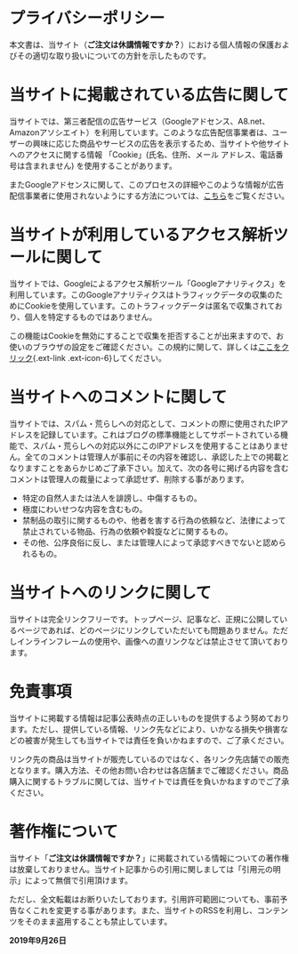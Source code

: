 # プライバシーポリシー
本文書は、当サイト（**ご注文は休講情報ですか？**）における個人情報の保護およびその適切な取り扱いについての方針を示したものです。

# 当サイトに掲載されている広告に関して

当サイトでは、第三者配信の広告サービス（Googleアドセンス、A8.net、Amazonアソシエイト）を利用しています。このような広告配信事業者は、ユーザーの興味に応じた商品やサービスの広告を表示するため、当サイトや他サイトへのアクセスに関する情報
「Cookie」(氏名、住所、メール アドレス、電話番号は含まれません)
を使用することがあります。

またGoogleアドセンスに関して、このプロセスの詳細やこのような情報が広告配信事業者に使用されないようにする方法については、[こちら](https://www.google.com/adsense/localized-terms?hl=ja)をご覧ください。


# 当サイトが利用しているアクセス解析ツールに関して

当サイトでは、Googleによるアクセス解析ツール「Googleアナリティクス」を利用しています。このGoogleアナリティクスはトラフィックデータの収集のためにCookieを使用しています。このトラフィックデータは匿名で収集されており、個人を特定するものではありません。

この機能はCookieを無効にすることで収集を拒否することが出来ますので、お使いのブラウザの設定をご確認ください。この規約に関して、詳しくは[ここをクリック](https://www.google.com/analytics/terms/jp.html){.ext-link
.ext-icon-6}してください。


# 当サイトへのコメントに関して

当サイトでは、スパム・荒らしへの対応として、コメントの際に使用されたIPアドレスを記録しています。これはブログの標準機能としてサポートされている機能で、スパム・荒らしへの対応以外にこのIPアドレスを使用することはありません。全てのコメントは管理人が事前にその内容を確認し、承認した上での掲載となりますことをあらかじめご了承下さい。加えて、次の各号に掲げる内容を含むコメントは管理人の裁量によって承認せず、削除する事があります。

-   特定の自然人または法人を誹謗し、中傷するもの。
-   極度にわいせつな内容を含むもの。
-   禁制品の取引に関するものや、他者を害する行為の依頼など、法律によって禁止されている物品、行為の依頼や斡旋などに関するもの。
-   その他、公序良俗に反し、または管理人によって承認すべきでないと認められるもの。


# 当サイトへのリンクに関して

当サイトは完全リンクフリーです。トップページ、記事など、正規に公開しているページであれば、どのページにリンクしていただいても問題ありません。ただしインラインフレームの使用や、画像への直リンクなどは禁止させて頂いております。

# 免責事項

当サイトに掲載する情報は記事公表時点の正しいものを提供するよう努めております。ただし、提供している情報、リンク先などにより、いかなる損失や損害などの被害が発生しても当サイトでは責任を負いかねますので、ご了承ください。

リンク先の商品は当サイトが販売しているのではなく、各リンク先店舗での販売となります。購入方法、その他お問い合わせは各店舗までご確認ください。商品購入に関するトラブルに関しては、当サイトでは責任を負いかねますのでご了承ください。


# 著作権について

当サイト「**ご注文は休講情報ですか？**」に掲載されている情報についての著作権は放棄しておりません。当サイト記事からの引用に関しましては「引用元の明示」によって無償で引用頂けます。

ただし、全文転載はお断りいたしております。引用許可範囲についても、事前予告なくこれを変更する事があります。また、当サイトのRSSを利用し、コンテンツをそのまま盗用することも禁止しています。

**2019年9月26日**
